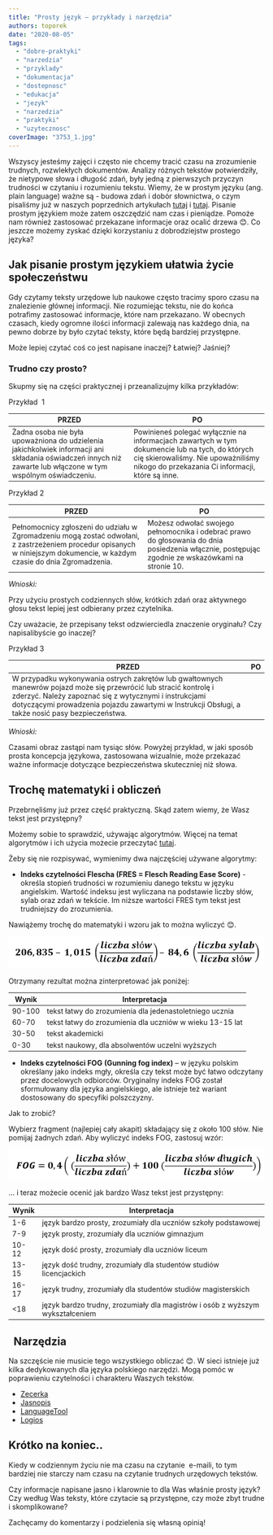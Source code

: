```yaml
---
title: "Prosty język – przykłady i narzędzia"
authors: toporek
date: "2020-08-05"
tags:
  - "dobre-praktyki"
  - "narzedzia"
  - "przyklady"
  - "dokumentacja"
  - "dostepnosc"
  - "edukacja"
  - "jezyk"
  - "narzedzia"
  - "praktyki"
  - "uzytecznosc"
coverImage: "3753_1.jpg"
---
```


Wszyscy jesteśmy zajęci i często nie chcemy tracić czasu na zrozumienie
trudnych, rozwlekłych dokumentów. Analizy różnych tekstów potwierdziły, że
nietypowe słowa i długość zdań, były jedną z pierwszych przyczyn trudności w
czytaniu i rozumieniu tekstu. Wiemy, że w prostym języku (ang. plain language)
ważne są - budowa zdań i dobór słownictwa, o czym pisaliśmy już w naszych
poprzednich artykułach [tutaj](http://techwriter.pl/plain-language/) i
[tutaj](http://techwriter.pl/prosty-jezyk-w-tekstach-naukowych-i-technicznych/).
Pisanie prostym językiem może zatem oszczędzić nam czas i pieniądze. Pomoże nam
również zastosować przekazane informacje oraz ocalić drzewa 😊. Co jeszcze
możemy zyskać dzięki korzystaniu z dobrodziejstw prostego języka?

## Jak pisanie prostym językiem ułatwia życie społeczeństwu

Gdy czytamy teksty urzędowe lub naukowe często tracimy sporo czasu na
znalezienie głównej informacji. Nie rozumiejąc tekstu, nie do końca potrafimy
zastosować informacje, które nam przekazano. W obecnych czasach, kiedy ogromne
ilości informacji zalewają nas każdego dnia, na pewno dobrze by było czytać
teksty, które będą bardziej przystępne.

Może lepiej czytać coś co jest napisane inaczej? Łatwiej? Jaśniej?

### Trudno czy prosto?

Skupmy się na części praktycznej i przeanalizujmy kilka przykładów:

Przykład  1

| PRZED                                                                                                                                                         | PO                                                                                                                                                                                       |
| ------------------------------------------------------------------------------------------------------------------------------------------------------------- | ---------------------------------------------------------------------------------------------------------------------------------------------------------------------------------------- |
| Żadna osoba nie była upoważniona do udzielenia jakichkolwiek informacji ani składania oświadczeń innych niż zawarte lub włączone w tym wspólnym oświadczeniu. | Powinieneś polegać wyłącznie na informacjach zawartych w tym dokumencie lub na tych, do których cię skierowaliśmy. Nie upoważniliśmy nikogo do przekazania Ci informacji, które są inne. |

Przykład 2

| PRZED                                                                                                                                                                    | PO                                                                                                                                               |
| ------------------------------------------------------------------------------------------------------------------------------------------------------------------------ | ------------------------------------------------------------------------------------------------------------------------------------------------ |
| Pełnomocnicy zgłoszeni do udziału w Zgromadzeniu mogą zostać odwołani, z zastrzeżeniem procedur opisanych w niniejszym dokumencie, w każdym czasie do dnia Zgromadzenia. | Możesz odwołać swojego pełnomocnika i odebrać prawo do głosowania do dnia posiedzenia włącznie, postępując zgodnie ze wskazówkami na stronie 10. |

_Wnioski:_

Przy użyciu prostych codziennych słów, krótkich zdań oraz aktywnego głosu tekst
lepiej jest odbierany przez czytelnika.

Czy uważacie, że przepisany tekst odzwierciedla znaczenie oryginału? Czy
napisalibyście go inaczej?

Przykład 3

| PRZED                                                                                                                                                                                                                                                                           | PO  |
| ------------------------------------------------------------------------------------------------------------------------------------------------------------------------------------------------------------------------------------------------------------------------------- | --- |
| W przypadku wykonywania ostrych zakrętów lub gwałtownych manewrów pojazd może się przewrócić lub stracić kontrolę i zderzyć. Należy zapoznać się z wytycznymi i instrukcjami dotyczącymi prowadzenia pojazdu zawartymi w Instrukcji Obsługi, a także nosić pasy bezpieczeństwa. |     |

_Wnioski:_

Czasami obraz zastąpi nam tysiąc słów. Powyżej przykład, w jaki sposób prosta
koncepcja językowa, zastosowana wizualnie, może przekazać ważne informacje
dotyczące bezpieczeństwa skuteczniej niż słowa.

## Trochę matematyki i obliczeń

Przebrnęliśmy już przez część praktyczną. Skąd zatem wiemy, że Wasz tekst jest
przystępny?

Możemy sobie to sprawdzić, używając algorytmów. Więcej na temat algorytmów i ich
użycia możecie przeczytać
[tutaj](https://readabilityformulas.com/free-readability-formula-tests.php).

Żeby się nie rozpisywać, wymienimy dwa najczęściej używane algorytmy:

- **Indeks czytelności Flescha (FRES = Flesch Reading Ease Score)** - określa
  stopień trudności w rozumieniu danego tekstu w języku angielskim. Wartość
  indeksu jest wyliczana na podstawie liczby słów, sylab oraz zdań w tekście. Im
  niższe wartości FRES tym tekst jest trudniejszy do zrozumienia.

Nawiążemy trochę do matematyki i wzoru jak to można wyliczyć 😊.

[![](images/Indeks-Flescha-1.png)](http://techwriter.pl/wp-content/uploads/2020/07/Indeks-Flescha-1.png)

Otrzymany rezultat można zinterpretować jak poniżej:

| Wynik  | Interpretacja                                            |
| ------ | -------------------------------------------------------- |
| 90-100 | tekst łatwy do zrozumienia dla jedenastoletniego ucznia  |
| 60-70  | tekst łatwy do zrozumienia dla uczniów w wieku 13-15 lat |
| 30-50  | tekst akademicki                                         |
| 0-30   | tekst naukowy, dla absolwentów uczelni wyższych          |

- **Indeks czytelności FOG** **(Gunning fog index)** – w języku polskim
  określany jako indeks mgły, określa czy ​​tekst może być łatwo odczytany przez
  docelowych odbiorców. Oryginalny indeks FOG został sformułowany dla
  języka angielskiego, ale istnieje też wariant dostosowany do specyfiki
  polszczyzny.

Jak to zrobić?

Wybierz fragment (najlepiej cały akapit) składający się z około 100 słów. Nie
pomijaj żadnych zdań. Aby wyliczyć indeks FOG, zastosuj wzór:

[![](images/Index-FOG-1.png)](http://techwriter.pl/wp-content/uploads/2020/07/Index-FOG-1.png)

… i teraz możecie ocenić jak bardzo Wasz tekst jest przystępny:

| Wynik  | Interpretacja                                                                 |
| ------ | ----------------------------------------------------------------------------- |
| 1-6    | język bardzo prosty, zrozumiały dla uczniów szkoły podstawowej                |
| 7-9    | język prosty, zrozumiały dla uczniów gimnazjum                                |
| 10-12  | język dość prosty, zrozumiały dla uczniów liceum                              |
| 13-15  | język dość trudny, zrozumiały dla studentów studiów licencjackich             |
| 16-17  | język trudny, zrozumiały dla studentów studiów magisterskich                  |
| &lt;18 | język bardzo trudny, zrozumiały dla magistrów i osób z wyższym wykształceniem |

##   Narzędzia

Na szczęście nie musicie tego wszystkiego obliczać 😊. W sieci istnieje już
kilka dedykowanych dla języka polskiego narzędzi. Mogą pomóc w poprawieniu
czytelności i charakteru Waszych tekstów.

- [Zecerka](http://www.zecerka.pl/)
- [Jasnopis](https://jasnopis.pl/#)
- [LanguageTool](https://languagetool.org/)
- [Logios](https://logios.dev/)

## Krótko na koniec..

Kiedy w codziennym życiu nie ma czasu na czytanie  e-maili, to tym bardziej nie
starczy nam czasu na czytanie trudnych urzędowych tekstów.

Czy informacje napisane jasno i klarownie to dla Was właśnie prosty język? Czy
według Was teksty, które czytacie są przystępne, czy może zbyt trudne i
skomplikowane?

Zachęcamy do komentarzy i podzielenia się własną opinią!
